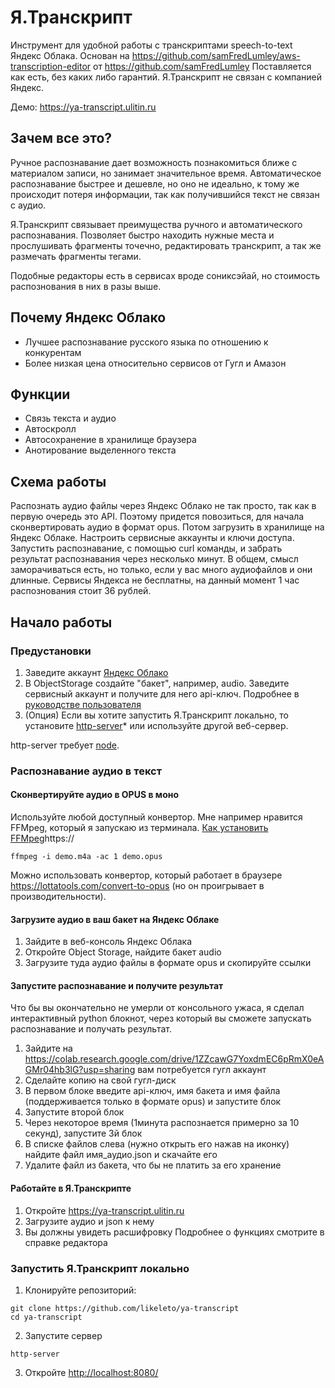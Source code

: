 # Я.Транскрипт

Инструмент для удобной работы с транскриптами speech-to-text Яндекс Облака.
Основан на https://github.com/samFredLumley/aws-transcription-editor от https://github.com/samFredLumley
Поставляется как есть, без каких либо гарантий. Я.Транскрипт не связан с компанией Яндекс.

Демо: https://ya-transcript.ulitin.ru

## Зачем все это?

Ручное распознавание дает возможность познакомиться ближе с материалом записи, но занимает значительное время. Автоматическое распознавание быстрее и дешевле, но оно не идеально, к тому же происходит потеря информации, так как получившийся текст не связан с аудио.

Я.Транскрипт связывает преимущества ручного и автоматического распознавания. Позволяет быстро находить нужные места и прослушивать фрагменты точечно, редактировать транскрипт, а так же размечать фрагменты тегами.

Подобные редакторы есть в сервисах вроде сониксэйай, но стоимость распознования в них в разы выше.

## Почему Яндекс Облако

*  Лучшее распознавание русского языка по отношению к конкурентам
*  Более низкая цена относительно сервисов от Гугл и Амазон

## Функции

*  Связь текста и аудио
*  Автоскролл
*  Автосохранение в хранилище браузера
*  Анотирование выделенного текста

## Схема работы

Распознать аудио файлы через Яндекс Облако не так просто, так как в первую очередь это API. Поэтому придется повозиться, для начала сконвертировать аудио в формат opus. Потом загрузить в хранилище на Яндекс Облаке. Настроить сервисные аккаунты и ключи доступа. Запустить распознавание, с помощью curl команды, и забрать результат распознавания через несколько минут. В общем, смысл заморачиваться есть, но только, если у вас много аудиофайлов и они длинные. Сервисы Яндекса не бесплатны, на данный момент 1 час распознования стоит 36 рублей.

## Начало работы

### Предустановки

1. Заведите аккаунт [Яндекс Облако](https://cloud.yandex.ru/)
2. В ObjectStorage создайте "бакет", например, audio. Заведите сервисный аккаунт и получите для него api-ключ. Подробнее в [руководстве пользователя](https://cloud.yandex.ru/docs/speechkit/stt/transcribation#before-you-begin)
3. (Опция) Если вы хотите запустить Я.Транскрипт локально, то установите [http-server](https://www.npmjs.com/package/http-server)* или используйте другой веб-сервер.

http-server требует [node](https://nodejs.org/en/).

### Распознавание аудио в текст

#### Сконвертируйте аудио в OPUS в моно
Используйте любой доступный конвертор.
Мне например нравится FFMpeg, который я запускаю из терминала. [Как установить FFMpeg](www.youtube.com/results?search_query=How+to+Install+FFMPEG)https://
```
ffmpeg -i demo.m4a -ac 1 demo.opus
```
Можно использовать конвертор, который работает в браузере https://lottatools.com/convert-to-opus (но он проигрывает в производительности).

#### Загрузите аудио в ваш бакет на Яндекс Облаке
1. Зайдите в веб-консоль Яндекс Облака
2. Откройте Object Storage, найдите бакет audio
3. Загрузите туда аудио файлы в формате opus и скопируйте ссылки

#### Запустите распознавание и получите результат
Что бы вы окончательно не умерли от консольного ужаса, я сделал интерактивный  python блокнот, через который вы сможете запускать распознавание и получать результат.
1. Зайдите на https://colab.research.google.com/drive/1ZZcawG7YoxdmEC6pRmX0eAGMr04hb3lG?usp=sharing вам потребуется гугл аккаунт
2. Сделайте копию на свой гугл-диск
2. В первом блоке введите api-ключ, имя бакета и имя файла (поддерживается только в формате opus) и запустите блок
3. Запустите второй блок
4. Через некоторое время (1минута распознается примерно за 10 секунд), запустите 3й блок
5. В списке файлов слева (нужно открыть его нажав на иконку) найдите файл имя_аудио.json и скачайте его
6. Удалите файл из бакета, что бы не платить за его хранение

#### Работайте в Я.Транскрипте
1. Откройте https://ya-transcript.ulitin.ru
2. Загрузите аудио и json к нему
3. Вы должны увидеть расшифровку
Подробнее о функциях смотрите в справке редактора

### Запустить Я.Транскрипт локально

1. Клонируйте репозиторий:
```
git clone https://github.com/likeleto/ya-transcript
cd ya-transcript
```
2. Запустите сервер
```
http-server
```
3. Откройте [http://localhost:8080/](http://localhost:8080/)

